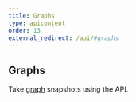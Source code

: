 ```yaml
---
title: Graphs
type: apicontent
order: 13
external_redirect: /api/#graphs
---
```


## Graphs

Take [graph][1] snapshots using the API.

[1]: /graphing
